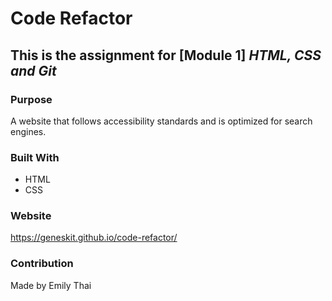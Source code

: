 # Code Refactor 

## This is the assignment for **[Module 1]** *HTML, CSS and Git*

### Purpose
A website that follows accessibility standards and is optimized for search engines.

### Built With
* HTML
* CSS

### Website
https://geneskit.github.io/code-refactor/

### Contribution
Made by Emily Thai
